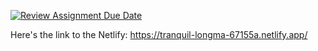 [![Review Assignment Due Date](https://classroom.github.com/assets/deadline-readme-button-24ddc0f5d75046c5622901739e7c5dd533143b0c8e959d652212380cedb1ea36.svg)](https://classroom.github.com/a/upp96vPj)

Here's the link to the Netlify: https://tranquil-longma-67155a.netlify.app/
